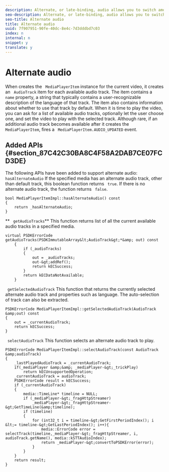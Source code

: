 ```yaml
---
description: Alternate, or late-binding, audio allows you to switch among available audio tracks for a video track. This way, users can select a language track when the video is played.
seo-description: Alternate, or late-binding, audio allows you to switch among available audio tracks for a video track. This way, users can select a language track when the video is played.
seo-title: Alternate audio
title: Alternate audio
uuid: 7f907951-90fe-40dc-8e4c-7d3dddbd7c03
index: n
internal: n
snippet: y
translate: y
---
```


# Alternate audio


<a id="section_E4F9DC28A2944BD08B4190A7F98A8365"></a>

When  <!-- PH element: phrases/primetime-sdk-name --> creates the ` MediaPlayerItem` instance for the current video, it creates an ` AudioTrack` item for each available audio track. The item contains a ` name` property, a string that typically contains a user-recognizable description of the language of that track. The item also contains information about whether to use that track by default. 
When it is time to play the video, you can ask for a list of available audio tracks, optionally let the user choose one, and set the video to play with the selected track.
Although rare, if an additional audio track becomes available after it creates the ` MediaPlayerItem`,  <!-- PH element: phrases/primetime-sdk-name --> fires a ` MediaPlayerItem.AUDIO_UPDATED` event. 

## Added APIs {#section_87C42C30BA8C4F58A2DAB7CE07FCD3DE}

The following APIs have been added to support alternate audio:
` hasAlternateAudio` 
If the specified media has an alternate audio track, other than default track, this boolean function returns ` true`. If there is no alternate audio track, the function returns ` false`. 
```
bool MediaPlayerItemImpl::hasAlternateAudio() const 
{ 
    return _hasAlternateAudio; 
}
```

** ` getAudioTracks`** 
This function returns list of all the current available audio tracks in a specified media. 
```
virtual PSDKErrorCode getAudioTracks(PSDKImmutableArray&lt;AudioTrack&gt;*&amp; out) const 
    { 
        if (_audioTracks) 
        { 
            out = _audioTracks; 
            out-&gt;addRef(); 
            return kECSuccess; 
        } 
        return kECDataNotAvailable; 
    }
```

` getSelectedAudioTrack` 
This function that returns the currently selected alternate audio track and properties such as language. The auto-selection of track can also be extracted. 
```
PSDKErrorCode MediaPlayerItemImpl::getSelectedAudioTrack(AudioTrack &amp;out) const 
{ 
    out = _currentAudioTrack; 
    return kECSuccess; 
}
```

` selectAudioTrack` 
This function selects an alternate audio track to play. 
```
PSDKErrorCode MediaPlayerItemImpl::selectAudioTrack(const AudioTrack &amp;audioTrack) 
{ 
    _lastPlayedAudioTrack = _currentAudioTrack; 
    if(_mediaPlayer &amp;&amp; _mediaPlayer-&gt;_trickPlay) 
        return kECUnsupportedOperation; 
    _currentAudioTrack = audioTrack; 
    PSDKErrorCode result = kECSuccess; 
    if (_currentAudioTrack) 
    { 
        media::TimeLine* timeline = NULL; 
        if (_mediaPlayer-&gt;_fragHttpStreamer) 
            _mediaPlayer-&gt;_fragHttpStreamer-&gt;GetTimeLine(&amp;timeline); 
        if (timeline) 
        { 
            for (int32_t i = timeline-&gt;GetFirstPeriodIndex(); i &lt;= timeline-&gt;GetLastPeriodIndex(); i++){ 
                media::ErrorCode error = selectTrack(timeline,_mediaPlayer-&gt;_fragHttpStreamer, i, audioTrack.getName(), media::kSTTAudioIndex); 
                return _mediaPlayer-&gt;convertToPSDKError(error); 
            } 
        } 
    }   
    return result; 
}
```

